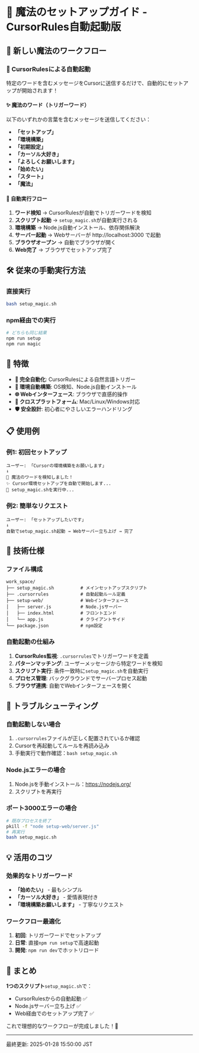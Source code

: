 # 🎯 魔法のセットアップガイド - CursorRules自動起動版

## 🌟 新しい魔法のワークフロー

### 🎯 CursorRulesによる自動起動
特定のワードを含むメッセージをCursorに送信するだけで、自動的にセットアップが開始されます！

#### ✨ 魔法のワード（トリガーワード）
以下のいずれかの言葉を含むメッセージを送信してください：

- **「セットアップ」**
- **「環境構築」** 
- **「初期設定」**
- **「カーソル大好き」**
- **「よろしくお願いします」**
- **「始めたい」**
- **「スタート」**
- **「魔法」**

#### 🚀 自動実行フロー
1. **ワード検知** → CursorRulesが自動でトリガーワードを検知
2. **スクリプト起動** → `setup_magic.sh`が自動実行される
3. **環境構築** → Node.js自動インストール、依存関係解決
4. **サーバー起動** → Webサーバーが http://localhost:3000 で起動
5. **ブラウザオープン** → 自動でブラウザが開く
6. **Web完了** → ブラウザでセットアップ完了

## 🛠️ 従来の手動実行方法

### 直接実行
```bash
bash setup_magic.sh
```

### npm経由での実行
```bash
# どちらも同じ結果
npm run setup
npm run magic
```

## 🎯 特徴

- **🤖 完全自動化**: CursorRulesによる自然言語トリガー
- **🔧 環境自動構築**: OS検知、Node.js自動インストール
- **🌐 Webインターフェース**: ブラウザで直感的操作
- **📱 クロスプラットフォーム**: Mac/Linux/Windows対応
- **🛡️ 安全設計**: 初心者にやさしいエラーハンドリング

## 📋 使用例

### 例1: 初回セットアップ
```
ユーザー: 「Cursorの環境構築をお願いします」
↓
🎯 魔法のワードを検知しました！
✨ Cursor環境セットアップを自動で開始します...
🚀 setup_magic.shを実行中...
```

### 例2: 簡単なリクエスト
```
ユーザー: 「セットアップしたいです」
↓
自動でsetup_magic.sh起動 → Webサーバー立ち上げ → 完了
```

## 🔧 技術仕様

### ファイル構成
```
work_space/
├── setup_magic.sh          # メインセットアップスクリプト
├── .cursorrules            # 自動起動ルール定義
├── setup-web/              # Webインターフェース
│   ├── server.js           # Node.jsサーバー
│   ├── index.html          # フロントエンド
│   └── app.js              # クライアントサイド
└── package.json            # npm設定
```

### 自動起動の仕組み
1. **CursorRules監視**: `.cursorrules`でトリガーワードを定義
2. **パターンマッチング**: ユーザーメッセージから特定ワードを検知
3. **スクリプト実行**: 条件一致時に`setup_magic.sh`を自動実行
4. **プロセス管理**: バックグラウンドでサーバープロセス起動
5. **ブラウザ連携**: 自動でWebインターフェースを開く

## 🔧 トラブルシューティング

### 自動起動しない場合
1. `.cursorrules`ファイルが正しく配置されているか確認
2. Cursorを再起動してルールを再読み込み
3. 手動実行で動作確認：`bash setup_magic.sh`

### Node.jsエラーの場合
1. Node.jsを手動インストール：https://nodejs.org/
2. スクリプトを再実行

### ポート3000エラーの場合
```bash
# 既存プロセスを終了
pkill -f "node setup-web/server.js"
# 再実行
bash setup_magic.sh
```

## 💡 活用のコツ

### 効果的なトリガーワード
- **「始めたい」** - 最もシンプル
- **「カーソル大好き」** - 愛情表現付き
- **「環境構築お願いします」** - 丁寧なリクエスト

### ワークフロー最適化
1. **初回**: トリガーワードでセットアップ
2. **日常**: 直接`npm run setup`で高速起動
3. **開発**: `npm run dev`でホットリロード

## 🎊 まとめ

**1つのスクリプト**`setup_magic.sh`で：
- CursorRulesからの自動起動 ✅
- Node.jsサーバー立ち上げ ✅  
- Web経由でのセットアップ完了 ✅

これで理想的なワークフローが完成しました！🎯

---
最終更新: 2025-01-28 15:50:00 JST 